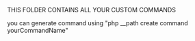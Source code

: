 THIS FOLDER CONTAINS ALL YOUR CUSTOM COMMANDS

you can generate command using "php \_\_path create command yourCommandName"
